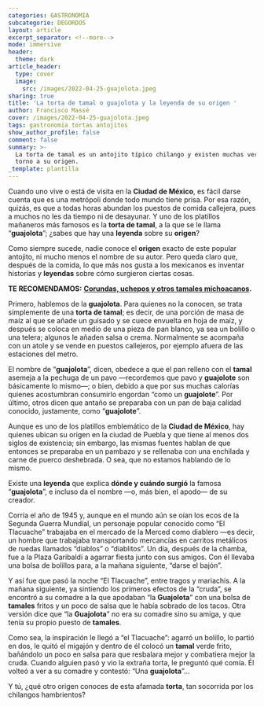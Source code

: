 ```yaml
---
categories: GASTRONOMIA
subcategorie: DEGORDOS
layout: article
excerpt_separator: <!--more-->
mode: immersive
header:
  theme: dark
article_header:
  type: cover
  image:
    src: /images/2022-04-25-guajolota.jpeg
sharing: true
title: 'La torta de tamal o guajolota y la leyenda de su origen '
author: Francisco Massé
cover: /images/2022-04-25-guajolota.jpeg
tags: gastronomia tortas antojitos
show_author_profile: false
comment: false
summary: >-
  La torta de tamal es un antojito típico chilango y existen muchas versiones en
  torno a su origen.
_template: plantilla
---
```







Cuando uno vive o está de visita en la **Ciudad de México**, es fácil darse cuenta que es una metrópoli donde todo mundo tiene prisa. Por esa razón, quizás, es que a todas horas abundan los puestos de comida callejera, pues a muchos no les da tiempo ni de desayunar. Y uno de los platillos mañaneros más famosos es la **torta de tamal**, a la que se le llama “**guajolota**”; ¿sabes que hay una **leyenda** sobre su **origen**?

Como siempre sucede, nadie conoce el **origen** exacto de este popular antojito, ni mucho menos el nombre de su autor. Pero queda claro que, después de la comida, lo que más nos gusta a los mexicanos es inventar historias y **leyendas** sobre cómo surgieron ciertas cosas.

**TE RECOMENDAMOS:** [**Corundas, uchepos y otros tamales michoacanos**](https://blog.tonoysumariachi.com/gastronomia/2022/09/06/corundas-uchepos-y-otros-tamales-michoacanos.html)**.**

Primero, hablemos de la **guajolota**. Para quienes no la conocen, se trata simplemente de una **torta de tamal**; es decir, de una porción de masa de maíz al que se añade un guisado y se cuece envuelta en hoja de maíz, y después se coloca en medio de una pieza de pan blanco, ya sea un bolillo o una telera; algunos le añaden salsa o crema. Normalmente se acompaña con un atole y se vende en puestos callejeros, por ejemplo afuera de las estaciones del metro.

El nombre de “**guajolota**”, dicen, obedece a que el pan relleno con el **tamal** asemeja a la pechuga de un pavo —recordemos que pavo y **guajolote** son básicamente lo mismo—; o bien, debido a que por sus muchas calorías quienes acostumbran consumirlo engordan “como un **guajolote**”. Por último, otros dicen que antaño se preparaba con un pan de baja calidad conocido, justamente, como “**guajolote**”.

Aunque es uno de los platillos emblemático de la **Ciudad de México**, hay quienes ubican su origen en la ciudad de Puebla y que tiene al menos dos siglos de existencia; sin embargo, las mismas fuentes hablan de que entonces se preparaba en un pambazo y se rellenaba con una enchilada y carne de puerco deshebrada. O sea, que no estamos hablando de lo mismo.

Existe una **leyenda** que explica **dónde y cuándo surgió** la famosa “**guajolota**”, e incluso da el nombre —o, más bien, el apodo— de su creador.

Corría el año de 1945 y, aunque en el mundo aún se oían los ecos de la Segunda Guerra Mundial, un personaje popular conocido como “El Tlacuache” trabajaba en el mercado de la Merced como diablero —es decir, un hombre que trabajaba transportando mercancías en carritos metálicos de ruedas llamados “diablos” o “diablitos”. Un día, después de la chamba, fue a la Plaza Garibaldi a agarrar fiesta junto con sus amigos. Con él llevaba una bolsa de bolillos para, a la mañana siguiente, “darse el bajón”.

Y así fue que pasó la noche “El Tlacuache”, entre tragos y mariachis. A la mañana siguiente, ya sintiendo los primeros efectos de la “cruda”, se encontró a su comadre a la que apodaban “la **Guajolota**” con una bolsa de **tamales** fritos y un poco de salsa que le había sobrado de los tacos. Otra versión dice que “la **Guajolota**” no era su comadre sino su amiga, y que tenía su propio puesto de **tamales**.

Como sea, la inspiración le llegó a “el Tlacuache”: agarró un bolillo, lo partió en dos, le quitó el migajón y dentro de él colocó un **tamal** verde frito, bañándolo un poco en salsa para que resbalara mejor y combatiera mejor la cruda. Cuando alguien pasó y vio la extraña torta, le preguntó qué comía. Él volteó a ver a su comadre y contestó: “Una **guajolota**”…

Y tú, ¿qué otro origen conoces de esta afamada **torta**, tan socorrida por los chilangos hambrientos?
